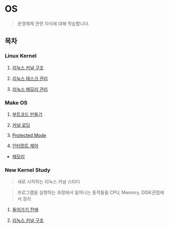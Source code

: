 # OS
>운영체제 관련 지식에 대해 학습합니다.

## 목차

### Linux Kernel

1. [리눅스 커널 구조](./LinuxKernel/LinuxKernelArchitecture.md)

2. [리눅스 태스크 관리](./LinuxKernel/LinuxTaskManagement.md)

3. [리눅스 메모리 관리](./LinuxKernel/LinuxMemoryManagement.md)

### Make OS

1. [부트코드 만들기](./MakeOS/MakeBootCode.md)

2. [커널 로딩](./MakeOS/KernelLoading.md)

3. [Protected Mode](./MakeOS/ProtectedMode.md)

4. [인터럽트 제어](./MakeOS/InterruptServiceRoutine.md)

* [메모리](./Memory.md)

### New Kernel Study
> 새로 시작하는 리눅스 커널 스터디

> 프로그램을 실행하는 과정에서 일어나는 동작들을 CPU, Memory, DISK관점에서 정리

1. [들어가기 전에](./NewKernel/OT.md)

2. [리눅스 커널 구조](./NewKernel/Architecture.md)